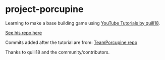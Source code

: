 ﻿# project-porcupine

Learning to make a base building game using [YouTube Tutorials by quill18](https://www.youtube.com/user/quill18creates/playlists).

[See his repo here](https://github.com/quill18/ProjectPorcupine)

Commits added after the tutorial are from: [TeamPorcupine repo](https://github.com/TeamPorcupine/ProjectPorcupine)  

Thanks to quill18 and the community/contributors.